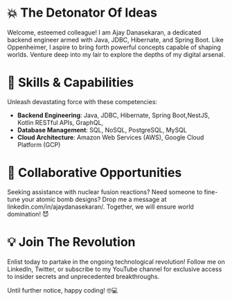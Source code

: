 💥 **The Detonator Of Ideas**
============================

Welcome, esteemed colleague! I am Ajay Danasekaran, a dedicated backend engineer armed with Java, JDBC, Hibernate, and Spring Boot. Like Oppenheimer, I aspire to bring forth powerful concepts capable of shaping worlds. Venture deep into my lair to explore the depths of my digital arsenal.

🔧 **Skills & Capabilities**
===========================

Unleash devastating force with these competencies:

- **Backend Engineering**: Java, JDBC, Hibernate, Spring Boot,NestJS, Kotlin RESTful APIs, GraphQL, 
- **Database Management**: SQL, NoSQL, PostgreSQL, MySQL
- **Cloud Architecture**: Amazon Web Services (AWS), Google Cloud Platform (GCP)

💼 **Collaborative Opportunities**
=================================

Seeking assistance with nuclear fusion reactions? Need someone to fine-tune your atomic bomb designs? Drop me a message at linkedin.com/in/ajaydanasekaran/. Together, we will ensure world domination! 😈


💡 **Join The Revolution**
========================

Enlist today to partake in the ongoing technological revolution! Follow me on LinkedIn, Twitter, or subscribe to my YouTube channel for exclusive access to insider secrets and unprecedented breakthroughs.

Until further notice, happy coding! 🤓💻
<!---
AjayDanasekaran/AjayDanasekaran is a ✨ special ✨ repository because its `README.md` (this file) appears on your GitHub profile.
You can click the Preview link to take a look at your changes.
--->
